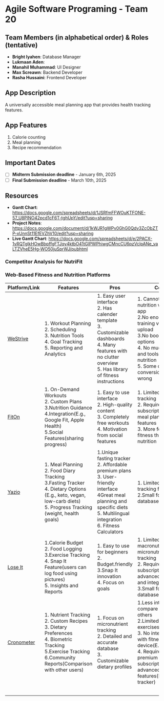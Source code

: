 # Agile Software Programing - Team 20


## Team Members (in alphabetical order) & Roles (tentative)
- **Bright Iyahen**: Database Manager
- **Lukmaan Aden**:
- **Manahil Muhammad**: UI Designer
- **Max Screawn**: Backend Developer
- **Rasha Hussaini**: Frontend Developer

## App Description
A universally accessible meal planning app that provides health tracking features.

## App Features
1. Calorie counting
2. Meal planning
3. Recipe recommendation

## Important Dates
- [ ] **Midterm Submission deadline** - January 6th, 2025
- [ ] **Final Submission deadline** - March 10th, 2025

## Resources
* **Gantt Chart**: https://docs.google.com/spreadsheets/d/1JSRfmFFWOuKTFONE-57_U8PlNO42pcd1cF6T-tghUpY/edit?usp=sharing
* **Project Notes**: https://docs.google.com/document/d/1kWJR1gWPv0GhG0Qdv3ZcObZTP-xUnnSt11EfEVZhV10/edit?usp=sharing
* **Live Gantt Chart**: https://docs.google.com/spreadsheets/d/e/2PACX-1vRQTglkHOwBbpffgFTJqy4ktbO41tGlPWPhiwgCMncCU6pzVclpANe_vaLTZVheE5Hg-WO50juSprWJ/pubhtml

 



### Competitor Analysis for NutriFit

### Web-Based Fitness and Nutrition Platforms
| Platform/Link                         | Features                                                                                                                                                                     | Pros                                                                                                                                                                                           | Cons                                                                                                                                                                                                             |
|---------------------------------------|------------------------------------------------------------------------------------------------------------------------------------------------------------------------------|------------------------------------------------------------------------------------------------------------------------------------------------------------------------------------------------|------------------------------------------------------------------------------------------------------------------------------------------------------------------------------------------------------------------|
| [WeStrive](https://www.westrive.com/) | 1. Workout Planning  <br/>2. Scheduling <br/>3. Nutrition Tools <br/>4. Goal Tracking <br/>5. Reporting and Analytics                                                        | 1. Easy user interface <br/>2. Has calender template<br/>3. Customizable dashboards<br/>4. Many features with no clutter overview<br/>5. Has library of fitness instructions                   | 1. Cannot track nutrition within the app<br/>2.No enough training videos to upload<br/>3.No booking options<br/>4. No much insights and tools for nutrition<br/>5. Some dates conversion seem wrong              |
| [FitOn](https://fitonapp.com/)        | 1. On-Demand Workouts <br/>2. Custom Plans<br/>3.Nutrition Guidance<br/>4.Integration(E.g., Google Fit, Apple Health)<br/>5.Social Features(sharing progress)                | 1. Easy to use interface <br/> 2. High-quality content <br/>3. Completely free workouts<br/>4. Motivation from social features                                                                 | 1. Limited nutrition tracking<br/>2. Requires subscription for meal planning features<br/>3. More focus on fitness than nutrition                                                                                |
| [Yazio](https://www.yazio.com/en)     | 1. Meal Planning<br/>2. Food Diary Tracking<br/>3.Fasting Tracker<br/>4. Dietary Options (E.g., keto, vegan, low-carb diets)<br/>5. Progress Tracking (weight, health goals) | 1.Unique fasting tracker<br/>2. Affordable premium plans<br/>3. User-friendly interface<br/>4Great meal planning and specific diets<br/>5. Multilingual integration<br/>6. Fitness Calculators | 1. Limited fitness tracking features<br/>2.Small food database                                                                                                                                                   |
| [Lose It](https://www.loseit.com/)    | 1.Calorie Budget<br/>2. Food Logging<br/>3.Exercise Tracking<br/>4. Snap It Feature(users can log food using pictures)<br/>5. Insights and Reports                           | 1. Easy to use for beginners<br/>2. Budget.friendly<br/>3.Snap It innovation<br/>4. Focus on goals                                                                                             | 1. Limited macronutrient and micronutrient tracking<br/>2. Requires subscription for advanced insight and integrations<br/>3.Small food database                                                                 |
| [Cronometer](https://cronometer.com/) | 1. Nutrient Tracking<br/>2. Custom Recipes<br/>3. Dietary Preferences<br/>4. Biometric Tracking<br/>5.Exercise Tracking<br/>6.Community Reports(Comparison with other users) | 1. Focus on micronutrient tracking<br/>2. Detailed and accurate database<br/>3. Customizable dietary profiles                                                                                  | 1.Less intuitive compare to some others<br/>2.Limited pre-set exercises<br/>3. No integration with fitness device(E.g., Fitbit)<br/>4. Requires premium subscription for advanced features(E.g.,fasting tracker) |
|                                       |                                                                                                                                                                              |                                                                                                                                                                                                |                                                                                                                                                                                                                  |
|                                       |                                                                                                                                                                              |                                                                                                                                                                                                |                                                                                                                                                                                                                  |
|                                       |                                                                                                                                                                              |                                                                                                                                                                                                |                                                                                                                                                                                                                  |
|                                       |                                                                                                                                                                              |                                                                                                                                                                                                |                                                                                                                                                                                                                  |
|                                       |                                                                                                                                                                              |                                                                                                                                                                                                |                                                                                                                                                                                                                  |


